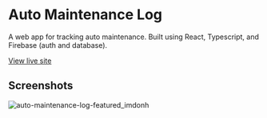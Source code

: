 # Auto Maintenance Log

A web app for tracking auto maintenance. Built using React, Typescript, and Firebase (auth and database).

[View live site](https://auto-maintenance-log.vercel.app/demo)

## Screenshots

![auto-maintenance-log-featured_imdonh](https://github.com/user-attachments/assets/aab85fbe-5904-4466-a1cb-91b024ad4a4f)
